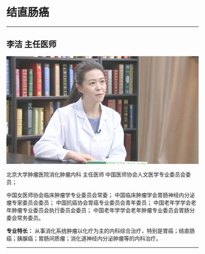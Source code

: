 # 结直肠癌

---

## 李洁 主任医师

![1679230326438](image/c05_040/1679230326438.png)

北京大学肿瘤医院消化肿瘤内科 主任医师 中国医师协会人文医学专业委员会委员； 

中国女医师协会临床肿瘤学专业委员会常委； 中国临床肿瘤学会胃肠神经内分泌瘤专家委员会委员； 中国抗癌协会胃癌专业委员会青年委员； 中国老年学学会老年肿瘤专业委员会执行委员会委员； 中国老年学学会老年肿瘤专业委员会胃肠分委会常务委员。

**专业特长：** 从事消化系统肿瘤以化疗为主的内科综合治疗，特别是胃癌；结直肠癌；胰腺癌；胃肠间质瘤；消化道神经内分泌肿瘤等的内科治疗。

---

